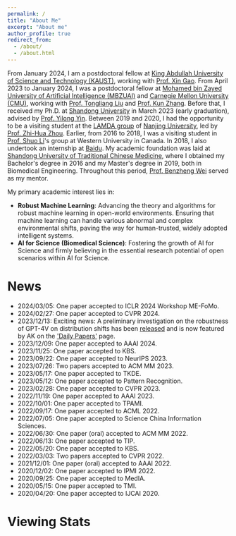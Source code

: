 ```yaml
---
permalink: /
title: "About Me"
excerpt: "About me"
author_profile: true
redirect_from: 
  - /about/
  - /about.html
---
```


From January 2024, I am a postdoctoral fellow at [King Abdullah University of Science and Technology (KAUST)](https://www.kaust.edu.sa/en/), working with [Prof. Xin Gao](https://cemse.kaust.edu.sa/sfb/people/person/xin-gao). From April 2023 to January 2024, I was a postdoctoral fellow at [Mohamed bin Zayed University of Artificial Intelligence (MBZUAI)](https://mbzuai.ac.ae/) and [Carnegie Mellon University (CMU)](https://www.cmu.edu/), working with [Prof. Tongliang Liu](https://tongliang-liu.github.io/) and [Prof. Kun Zhang](http://www.andrew.cmu.edu/user/kunz1/). Before that, I received my Ph.D. at [Shandong University](https://www.sdu.edu.cn/) in March 2023 (early graduation), advised by [Prof. Yilong Yin](https://faculty.sdu.edu.cn/ylyin). Between 2019 and 2020, I had the opportunity to be a visiting student at the [LAMDA group](https://www.lamda.nju.edu.cn/MainPage.ashx) of [Nanjing University](https://www.nju.edu.cn/EN/main.psp), led by [Prof. Zhi-Hua Zhou](https://cs.nju.edu.cn/zhouzh/index.htm). Earlier, from 2016 to 2018, I was a visiting student in [Prof. Shuo Li](https://engineering.case.edu/about/school-directory/shuo-li)'s group at Western University in Canada. In 2018, I also undertook an internship at [Baidu](https://www.baidu.com/). My academic foundation was laid at [Shandong University of Traditional Chinese Medicine](https://www.sdutcm.edu.cn/), where I obtained my Bachelor's degree in 2016 and my Master's degree in 2019, both in Biomedical Engineering. Throughout this period, [Prof. Benzheng Wei](https://medai.sdutcm.edu.cn/) served as my mentor.

My primary academic interest lies in:
- **Robust Machine Learning**: Advancing the theory and algorithms for robust machine learning in open-world environments. Ensuring that machine learning can handle various abnormal and complex environmental shifts, paving the way for human-trusted, widely adopted intelligent systems.
- **AI for Science (Biomedical Science)**: Fostering the growth of AI for Science and firmly believing in the essential research potential of open scenarios within AI for Science.
  
# News
- 2024/03/05: One paper accepted to ICLR 2024 Workshop ME-FoMo.
- 2024/02/27: One paper accepted to CVPR 2024.
- 2023/12/13: Exciting news: A preliminary investigation on the robustness of GPT-4V on distribution shifts has been [released](https://arxiv.org/abs/2312.07424) and is now featured by AK on the ['Daily Papers'](https://huggingface.co/papers) page.
- 2023/12/09: One paper accepted to AAAI 2024.
- 2023/11/25: One paper accepted to KBS.
- 2023/09/22: One paper accepted to NeurIPS 2023.
- 2023/07/26: Two papers accepted to ACM MM 2023.
- 2023/05/17: One paper accepted to TKDE.
- 2023/05/12: One paper accepted to Pattern Recognition.
- 2023/02/28: One paper accepted to CVPR 2023.
- 2022/11/19: One paper accepted to AAAI 2023.
- 2022/10/01: One paper accepted to TPAMI.
- 2022/09/17: One paper accepted to ACML 2022.
- 2022/07/05: One paper accepted to Science China Information Sciences.
- 2022/06/30: One paper (oral) accepted to ACM MM 2022.
- 2022/06/13: One paper accepted to TIP.
- 2022/05/20: One paper accepted to KBS.
- 2022/03/03: Two papers accepted to CVPR 2022.
- 2021/12/01: One paper (oral) accepted to AAAI 2022.
- 2020/12/02: One paper accepted to IPMI 2022.
- 2020/09/25: One paper accepted to MedIA.
- 2020/05/15: One paper accepted to TMI.
- 2020/04/20: One paper accepted to IJCAI 2020.

# Viewing Stats

<!-- <div style='width:350px;height:3500px;margin:0 auto'>
    <script type="text/javascript" id="clustrmaps" src="//clustrmaps.com/map_v2.js?d=4HIu0QzaVjxZ6lANkwG5E12bXki5oB6rfb-tI4vEPyQ&cl=ffffff&w=a"></script>
</div> -->

<script type="text/javascript" id="clustrmaps" src="//clustrmaps.com/map_v2.js?d=xIYdraSx8fRarw5QPwn9OsGSHC0E3a2iArnFWuSJly4&cl=ffffff&w=a"></script>

<!-- Motto
======
$\color{Brown}{\texttt{Never Underestimate Your Power to Change Yourself!}}$ -->
